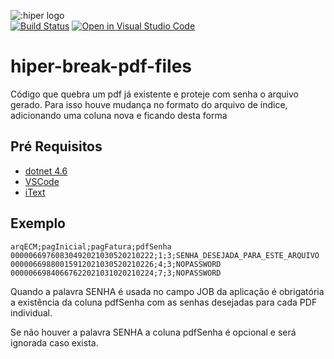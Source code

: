 ![:hiper logo](https://cdn.vikomet.eu/hiperstream/filestorage/7CDC6DADC45843E4898D3844241F3001.png)
<br>
[![Build Status](https://img.shields.io/badge/build-sucess-blue)](https://github.com/hiperstream/hiper-break-pdf-files)
[![Open in Visual Studio Code](https://open.vscode.dev/badges/open-in-vscode.svg)](https://open.vscode.dev/hiperstream/hiper-break-pdf-files)

# hiper-break-pdf-files

Código que quebra um pdf já existente e proteje com senha o arquivo gerado.
Para isso houve mudança no formato do arquivo de índice, adicionando uma coluna nova e ficando desta forma

## Pré Requisitos
* [dotnet 4.6](https://dotnet.microsoft.com/en-us/download/dotnet-framework/net462)
* [VSCode](https://code.visualstudio.com/download)
* [iText](https://itextpdf.com/)

## Exemplo

```
arqECM;pagInicial;pagFatura;pdfSenha
00000669760830492021030520210222;1;3;SENHA_DESEJADA_PARA_ESTE_ARQUIVO
00000669880015912021030520210226;4;3;NOPASSWORD
00000669840667622021031020210224;7;3;NOPASSWORD
```

Quando a palavra SENHA é usada no campo JOB da aplicação é obrigatória a existência da coluna pdfSenha com as senhas desejadas para cada PDF individual.

Se não houver a palavra SENHA a coluna pdfSenha é opcional e será ignorada caso exista.




